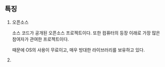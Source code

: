 ## 특징

1. 오픈소스

   소스 코드가 공개된 오픈소스 프로젝트이다. 또한 컴퓨터의 등장 이래로 가장 많은 참여자가 관여한 프로젝트이다.

   때문에 OS의 사용이 무료이고, 매우 방대한 라이브러리를 보유하고 있다.

2.
